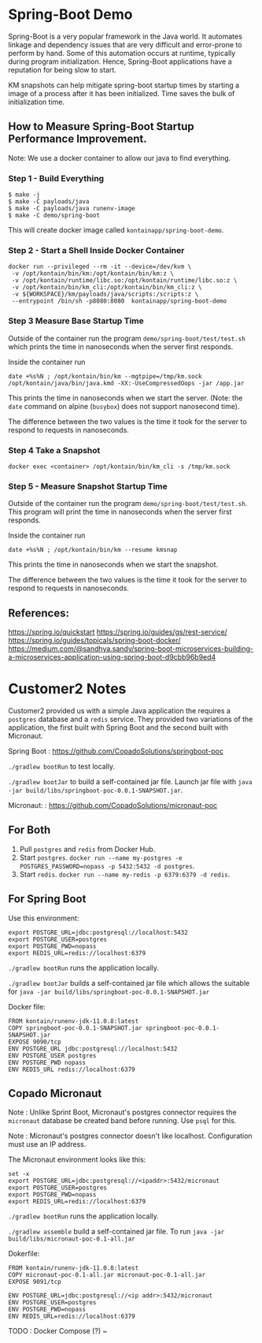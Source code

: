 # Spring-Boot Demo

Spring-Boot is a very popular framework in the Java world. It automates linkage and
dependency issues that are very difficult and error-prone to perform by hand.
Some of this automation occurs at runtime, typically during program initialization.
Hence, Spring-Boot applications have a reputation for being slow to start.

KM snapshots can help mitigate spring-boot startup times by starting a image of a process after it has been initialized. Time saves the bulk of initialization time.

## How to Measure Spring-Boot Startup Performance Improvement.
Note: We use a docker container to allow our java to find everything.

### Step 1 - Build Everything
```
$ make -j
$ make -C payloads/java
$ make -C payloads/java runenv-image
$ make -C demo/spring-boot
```
This will create docker image called `kontainapp/spring-boot-demo`.

### Step 2 - Start a Shell Inside Docker Container
```
docker run --privileged --rm -it --device=/dev/kvm \
 -v /opt/kontain/bin/km:/opt/kontain/bin/km:z \
 -v /opt/kontain/runtime/libc.so:/opt/kontain/runtime/libc.so:z \
 -v /opt/kontain/bin/km_cli:/opt/kontain/bin/km_cli:z \
 -v ${WORKSPACE}/km/payloads/java/scripts:/scripts:z \
 --entrypoint /bin/sh -p8080:8080  kontainapp/spring-boot-demo
```

### Step 3 Measure Base Startup Time
Outside of the container run the program `demo/spring-boot/test/test.sh` which prints the time in nanoseconds when the server first responds.

Inside the container run
```
date +%s%N ; /opt/kontain/bin/km --mgtpipe=/tmp/km.sock /opt/kontain/java/bin/java.kmd -XX:-UseCompressedOops -jar /app.jar
```
This prints the time in nanoseconds when we start the server. (Note: the `date` command on alpine (`busybox`) does not support nanosecond time).

The difference between the two values is the time it took for the server to respond to requests in nanoseconds.

### Step 4 Take a Snapshot

```
docker exec <container> /opt/kontain/bin/km_cli -s /tmp/km.sock
```

### Step 5 - Measure Snapshot Startup Time

Outside of the container run the program `demo/spring-boot/test/test.sh`.
This program will print the time in nanoseconds when the server first responds.

Inside the container run
```
date +%s%N ; /opt/kontain/bin/km --resume kmsnap
```
This prints the time in nanoseconds when we start the snapshot.

The difference between the two values is the time it took for the server to
respond to requests in nanoseconds.

## References:
https://spring.io/quickstart
https://spring.io/guides/gs/rest-service/
https://spring.io/guides/topicals/spring-boot-docker/
https://medium.com/@sandhya.sandy/spring-boot-microservices-building-a-microservices-application-using-spring-boot-d9cbb96b9ed4

# Customer2 Notes
  
Customer2 provided us with a simple Java application the requires a `postgres` database and a `redis`
service. They provided two variations of the application, the first built with Spring Boot and the
second built with Micronaut.

Spring Boot
: https://github.com/CopadoSolutions/springboot-poc

`./gradlew bootRun` to test locally.

`./gradlew bootJar` to build a self-contained jar file.
Launch jar file with `java -jar build/libs/springboot-poc-0.0.1-SNAPSHOT.jar`.

Micronaut:
: https://github.com/CopadoSolutions/micronaut-poc

## For Both
1. Pull `postgres` and `redis` from Docker Hub.
2. Start `postgres`. `docker run --name my-postgres -e POSTGRES_PASSWORD=nopass -p 5432:5432 -d postgres`.
3. Start `redis`. `docker run --name my-redis -p 6379:6379 -d redis`.

## For Spring Boot
Use this environment:
```
export POSTGRE_URL=jdbc:postgresql://localhost:5432
export POSTGRE_USER=postgres
export POSTGRE_PWD=nopass
export REDIS_URL=redis://localhost:6379

```

`./gradlew bootRun` runs the application locally.

`./gradlew bootJar` builds a self-contained jar file which allows the suitable
for `java -jar build/libs/springboot-poc-0.0.1-SNAPSHOT.jar`

Docker file:
```
FROM kontain/runenv-jdk-11.0.8:latest
COPY springboot-poc-0.0.1-SNAPSHOT.jar springboot-poc-0.0.1-SNAPSHOT.jar
EXPOSE 9090/tcp
ENV POSTGRE_URL jdbc:postgresql://localhost:5432
ENV POSTGRE_USER postgres
ENV POSTGRE_PWD nopass
ENV REDIS_URL redis://localhost:6379
```

## Copado Micronaut

Note
: Unlike Sprint Boot, Micronaut's postgres connector requires the `micronaut`
database be created band before running. Use `psql` for this.

Note
: Micronaut's postgres connector doesn't like localhost. Configuration must
use an IP address.

The Micronaut environment looks like this:
```
set -x
export POSTGRE_URL=jdbc:postgresql://<ipaddr>:5432/micronaut
export POSTGRE_USER=postgres
export POSTGRE_PWD=nopass
export REDIS_URL=redis://localhost:6379
```

`./gradlew bootRun` runs the application locally.

`./gradlew assemble` build a self-contained jar file.
To run `java -jar build/libs/micronaut-poc-0.1-all.jar`

Dokerfile:
```
FROM kontain/runenv-jdk-11.0.8:latest
COPY micronaut-poc-0.1-all.jar micronaut-poc-0.1-all.jar 
EXPOSE 9091/tcp

ENV POSTGRE_URL=jdbc:postgresql://<ip addr>:5432/micronaut
ENV POSTGRE_USER=postgres
ENV POSTGRE_PWD=nopass
ENV REDIS_URL=redis://localhost:6379
```

TODO
: Docker Compose (?)
~                                                                                                  

